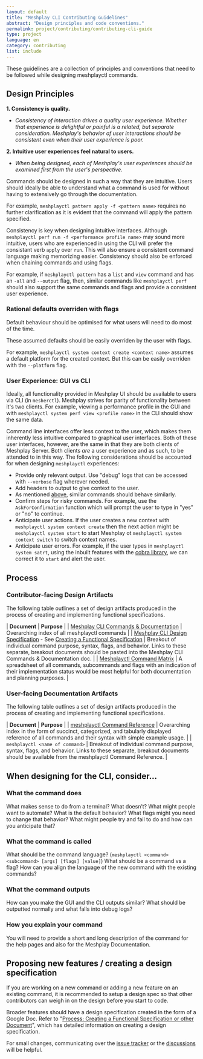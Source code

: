 ```yaml
---
layout: default
title: "Meshplay CLI Contributing Guidelines"
abstract: "Design principles and code conventions."
permalink: project/contributing/contributing-cli-guide
type: project
language: en
category: contributing
list: include
---
```


These guidelines are a collection of principles and conventions that need to be followed while designing meshplayctl commands.

## Design Principles

**1. Consistency is quality.**

- _Consistency of interaction drives a *quality* user experience. Whether that experience is delightful or painful is a related, but separate consideration. Meshplay's behavior of user interactions should be consistent even when their user experience is poor._

**2. Intuitive user experiences feel natural to users.**

- _When being designed, each of Meshplay's user experiences should be examined first from the user's perspective._

Commands should be designed in such a way that they are intuitive. Users should ideally be able to understand what a command is used for without having to extensively go through the documentation.

For example, `meshplayctl pattern apply -f <pattern name>` requires no further clarification as it is evident that the command will apply the pattern specified.

Consistency is key when designing intuitive interfaces. Although `meshplayctl perf run -f <performance profile name>` may sound more intuitive, users who are experienced in using the CLI will prefer the consistant verb `apply` over `run`. This will also ensure a consistent command language making memorizing easier. Consistency should also be enforced when chaining commands and using flags.

For example, if `meshplayctl pattern` has a `list` and `view` command and has an `-all` and `--output` flag, then, similar commands like `meshplayctl perf` should also support the same commands and flags and provide a consistent user experience.

### Rational defaults overriden with flags

Default behaviour should be optimised for what users will need to do most of the time.

These assumed defaults should be easily overriden by the user with flags.

For example, `meshplayctl system context create <context name>` assumes a default platform for the created context. But this can be easily overriden with the `--platform` flag.

### User Experience: GUI vs CLI

Ideally, all functionality provided in Meshplay UI should be available to users via CLI (in `mesherctl`). Meshplay strives for parity of functionality between it's two clients. For example, viewing a performance profile in the GUI and with `meshplayctl system perf view <profile name>` in the CLI should show the same data.

Command line interfaces offer less context to the user, which makes them inherently less intuitive compared to graphical user interfaces. Both of these user interfaces, however, are the same in that they are both clients of Meshplay Server. Both clients _are_ a user experience and as such, to be attended to in this way. The following considerations should be accounted for when designing `meshplayctl` experiences:

- Provide only relevant output. Use "debug" logs that can be accessed with `--verbose` flag wherever needed.
- Add headers to output to give context to the user.
- As mentioned [above](#intuition-vs-consistency), similar commands should behave similarly.
- Confirm steps for risky commands. For example, use the `AskForConfirmation` function which will prompt the user to type in "yes" or "no" to continue.
- Anticipate user actions. If the user creates a new context with `meshplayctl system context create` then the next action might be `meshplayctl system start` to start Meshplay ot `meshplayctl system context switch` to switch context names.
- Anticipate user errors. For example, if the user types in `meshplayctl system satrt`, using the inbuilt features with the [cobra library](https://github.com/spf13/cobra), we can correct it to `start` and alert the user.

## Process

### Contributor-facing Design Artifacts

The following table outlines a set of design artifacts produced in the process of creating and implementing functional specifications.

| **Document** | **Purpose** |
| [Meshplay CLI Commands & Documentation](https://docs.google.com/document/d/1xRlFpElRmybJ3WacgPKXgCSiQ2poJl3iCCV1dAalf0k/edit#) | Overarching index of all meshplayctl commands |
| [Meshplay CLI Design Specification](https://docs.google.com/document/d/1Iw88bZEL_fWeajxHh0BgmhuXGKl455P4CF-vm1yCkU8/edit#) - See [Creating a Functional Specification](https://docs.google.com/document/d/1RP3IWLc-MiQS-QYasqCoVuCH7--G87p5ezE5f_nOzB8/edit) | Breakout of individual command purpose, syntax, flags, and behavior. Links to these separate, breakout documents should be pasted into the Meshplay CLI Commands & Documentation doc. |
| [Meshplayctl Command Matrix](https://docs.google.com/spreadsheets/d/1q63sIGAuCnIeDs8PeM-0BAkNj8BBgPUXhLbe1Y-318o/edit#gid=0) | A spreadsheet of all commands, subcommands and flags with an indication of their implementation status would be most helpful for both documentation and planning purposes. |

### User-facing Documentation Artifacts

The following table outlines a set of design artifacts produced in the process of creating and implementing functional specifications.

| **Document** | **Purpose** |
| [meshplayctl Command Reference](https://docs.meshplay.khulnasofy.com/reference/meshplayctl) | Overarching index in the form of succinct, categorized, and tabularly displayed reference of all commands and their syntax with simple example usage. |
| `meshplayctl <name of command>` | Breakout of individual command purpose, syntax, flags, and behavior. Links to these separate, breakout documents should be available from the meshplayctl Command Reference. |

## When designing for the CLI, consider...

### What the command does

What makes sense to do from a terminal? What doesn’t?
What might people want to automate?
What is the default behavior? What flags might you need to change that behavior?
What might people try and fail to do and how can you anticipate that?

### What the command is called

What should be the command language? (`meshplayctl <command> <subcommand> [args] [flags] [value]`)
What should be a command vs a flag?
How can you align the language of the new command with the existing commands?

### What the command outputs

How can you make the GUI and the CLI outputs similar?
What should be outputted normally and what falls into debug logs?

### How you explain your command

You will need to provide a short and long description of the command for the help pages and also for the Meshplay Documentation.

## Proposing new features / creating a design specification

If you are working on a new command or adding a new feature on an existing command, it is recommended to setup a design spec so that other contributors can weigh in on the design before you start to code.

Broader features should have a design specification created in the form of a Google Doc. Refer to "[Process: Creating a Functional Specification or other Document](https://docs.google.com/document/d/1RP3IWLc-MiQS-QYasqCoVuCH7--G87p5ezE5f_nOzB8/edit?usp=sharing)", which has detailed information on creating a design specification.

For small changes, communicating over the [issue tracker](https://github.com/meshplay/meshplay/issues) or the [discussions](https://github.com/meshplay/meshplay/discussions) will be helpful.


